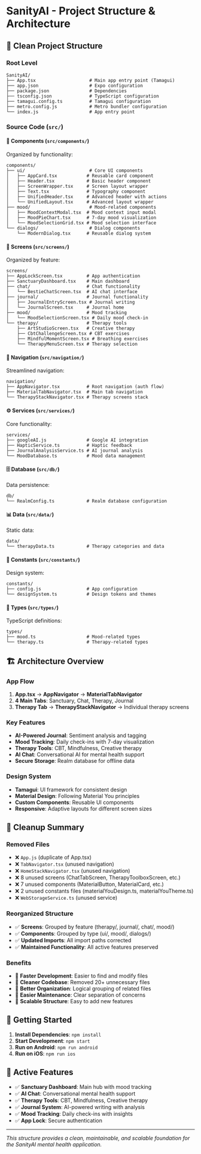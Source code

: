 # SanityAI - Project Structure & Architecture

## 📁 **Clean Project Structure**

### **Root Level**
```
SanityAI/
├── App.tsx                    # Main app entry point (Tamagui)
├── app.json                   # Expo configuration
├── package.json               # Dependencies
├── tsconfig.json              # TypeScript configuration
├── tamagui.config.ts          # Tamagui configuration
├── metro.config.js            # Metro bundler configuration
└── index.js                   # App entry point
```

### **Source Code (`src/`)**

#### **🎨 Components (`src/components/`)**
Organized by functionality:

```
components/
├── ui/                        # Core UI components
│   ├── AppCard.tsx           # Reusable card component
│   ├── Header.tsx            # Basic header component
│   ├── ScreenWrapper.tsx     # Screen layout wrapper
│   ├── Text.tsx              # Typography component
│   ├── UnifiedHeader.tsx     # Advanced header with actions
│   └── UnifiedLayout.tsx     # Advanced layout wrapper
├── mood/                      # Mood-related components
│   ├── MoodContextModal.tsx  # Mood context input modal
│   ├── MoodPieChart.tsx      # 7-day mood visualization
│   └── MoodSelectionGrid.tsx # Mood selection interface
└── dialogs/                   # Dialog components
    └── ModernDialog.tsx      # Reusable dialog system
```

#### **📱 Screens (`src/screens/`)**
Organized by feature:

```
screens/
├── AppLockScreen.tsx         # App authentication
├── SanctuaryDashboard.tsx    # Main dashboard
├── chat/                     # Chat functionality
│   └── BestieChatScreen.tsx  # AI chat interface
├── journal/                  # Journal functionality
│   ├── JournalEntryScreen.tsx # Journal writing
│   └── JournalScreen.tsx     # Journal home
├── mood/                     # Mood tracking
│   └── MoodSelectionScreen.tsx # Daily mood check-in
└── therapy/                  # Therapy tools
    ├── ArtStudioScreen.tsx   # Creative therapy
    ├── CbtChallengeScreen.tsx # CBT exercises
    ├── MindfulMomentScreen.tsx # Breathing exercises
    └── TherapyMenuScreen.tsx # Therapy selection
```

#### **🧭 Navigation (`src/navigation/`)**
Streamlined navigation:

```
navigation/
├── AppNavigator.tsx          # Root navigation (auth flow)
├── MaterialTabNavigator.tsx  # Main tab navigation
└── TherapyStackNavigator.tsx # Therapy screens stack
```

#### **⚙️ Services (`src/services/`)**
Core functionality:

```
services/
├── googleAI.js               # Google AI integration
├── HapticService.ts          # Haptic feedback
├── JournalAnalysisService.ts # AI journal analysis
└── MoodDatabase.ts           # Mood data management
```

#### **🗄️ Database (`src/db/`)**
Data persistence:

```
db/
└── RealmConfig.ts            # Realm database configuration
```

#### **📊 Data (`src/data/`)**
Static data:

```
data/
└── therapyData.ts            # Therapy categories and data
```

#### **🎨 Constants (`src/constants/`)**
Design system:

```
constants/
├── config.js                 # App configuration
└── designSystem.ts           # Design tokens and themes
```

#### **📝 Types (`src/types/`)**
TypeScript definitions:

```
types/
├── mood.ts                   # Mood-related types
└── therapy.ts                # Therapy-related types
```

## 🏗️ **Architecture Overview**

### **App Flow**
1. **App.tsx** → **AppNavigator** → **MaterialTabNavigator**
2. **4 Main Tabs**: Sanctuary, Chat, Therapy, Journal
3. **Therapy Tab** → **TherapyStackNavigator** → Individual therapy screens

### **Key Features**
- **AI-Powered Journal**: Sentiment analysis and tagging
- **Mood Tracking**: Daily check-ins with 7-day visualization
- **Therapy Tools**: CBT, Mindfulness, Creative therapy
- **AI Chat**: Conversational AI for mental health support
- **Secure Storage**: Realm database for offline data

### **Design System**
- **Tamagui**: UI framework for consistent design
- **Material Design**: Following Material You principles
- **Custom Components**: Reusable UI components
- **Responsive**: Adaptive layouts for different screen sizes

## 🧹 **Cleanup Summary**

### **Removed Files**
- ❌ `App.js` (duplicate of App.tsx)
- ❌ `TabNavigator.tsx` (unused navigation)
- ❌ `HomeStackNavigator.tsx` (unused navigation)
- ❌ 8 unused screens (ChatTabScreen, TherapyToolboxScreen, etc.)
- ❌ 7 unused components (MaterialButton, MaterialCard, etc.)
- ❌ 2 unused constants files (materialYouDesign.ts, materialYouTheme.ts)
- ❌ `WebStorageService.ts` (unused service)

### **Reorganized Structure**
- ✅ **Screens**: Grouped by feature (therapy/, journal/, chat/, mood/)
- ✅ **Components**: Grouped by type (ui/, mood/, dialogs/)
- ✅ **Updated Imports**: All import paths corrected
- ✅ **Maintained Functionality**: All active features preserved

### **Benefits**
- 🚀 **Faster Development**: Easier to find and modify files
- 🧹 **Cleaner Codebase**: Removed 20+ unnecessary files
- 📁 **Better Organization**: Logical grouping of related files
- 🔧 **Easier Maintenance**: Clear separation of concerns
- 📱 **Scalable Structure**: Easy to add new features

## 🚀 **Getting Started**

1. **Install Dependencies**: `npm install`
2. **Start Development**: `npm start`
3. **Run on Android**: `npm run android`
4. **Run on iOS**: `npm run ios`

## 📱 **Active Features**

- ✅ **Sanctuary Dashboard**: Main hub with mood tracking
- ✅ **AI Chat**: Conversational mental health support
- ✅ **Therapy Tools**: CBT, Mindfulness, Creative therapy
- ✅ **Journal System**: AI-powered writing with analysis
- ✅ **Mood Tracking**: Daily check-ins with insights
- ✅ **App Lock**: Secure authentication

---

*This structure provides a clean, maintainable, and scalable foundation for the SanityAI mental health application.*
